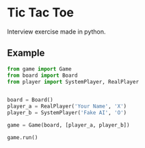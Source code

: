 # Tic Tac Toe
Interview exercise made in python.


## Example
```python
from game import Game
from board import Board
from player import SystemPlayer, RealPlayer


board = Board()
player_a = RealPlayer('Your Name', 'X')
player_b = SystemPlayer('Fake AI', 'O')

game = Game(board, [player_a, player_b])

game.run()
```
